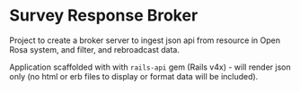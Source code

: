 # Survey Response Broker
Project to create a broker server to ingest json api from resource in Open Rosa system, and filter, and rebroadcast data.  

Application scaffolded with with `rails-api` gem (Rails v4x) - will render json only (no html or erb files to display or format data will be included).  
